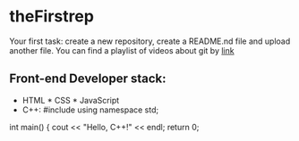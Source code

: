 # theFirstrep
Your first task: create a new repository, create a README.nd file and upload another file.
You can find a playlist of videos about git by [link](https://www.youtube.com/watch?v=kCkQRH5eweg)
## Front-end Developer stack:
* HTML
﻿﻿* CSS
﻿﻿* JavaScript
* C++:
#include <iostream>
using namespace std;

int main() {
  cout << "Hello, C++!" << endl;
  return 0;
